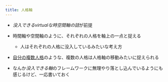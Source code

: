 ```yaml
---
title: 人格軸
---
```


* *没入できるvirtualな時空間軸の話*が前提

* 時間軸や空間軸のように、それぞれの人格を軸上の一点と捉える
  
  * 人はそれぞれの人格に没入しているみたいな考え方
* [自分の複数人格](%E8%87%AA%E5%88%86%E3%81%AE%E8%A4%87%E6%95%B0%E4%BA%BA%E6%A0%BC.md)のような、複数の人格は人格軸の移動みたいに捉えられる

* なんか*没入できる軸*のフレームワークに無理やり落とし込んでいるようにも感じるけど、一応書いておく
